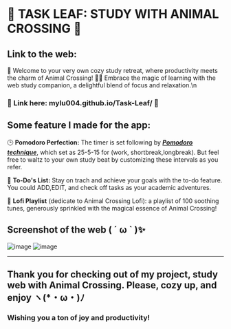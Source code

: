 # 🌱 TASK LEAF: STUDY WITH ANIMAL CROSSING 🌱

## Link to the web: 

🌼 Welcome to your very own cozy study retreat, where productivity meets the charm of Animal Crossing! 🍃✨ Embrace the magic of learning with the web study companion, a delightful blend of focus and relaxation.\n 

### 🌸 Link here: mylu004.github.io/Task-Leaf/ 🌸

## **Some feature I made for the app:**
🕒 **Pomodoro Perfection:** The timer is set following by ***[Pomodoro technique](https://en.wikipedia.org/wiki/Pomodoro_Technique)***, which set as 25-5-15 for (work, shortbreak,longbreak). But feel free to waltz to your own study beat by customizing these intervals as you refer. 

📝 **To-Do's List:** Stay on trach and achieve your goals with the to-do feature. You could ADD,EDIT, and check off tasks as your academic adventures.

🌈 **Lofi Playlist** (dedicate to Animal Crossing Lofi): a playlist of 100 soothing tunes, generously sprinkled with the magical essence of Animal Crossing! 

## Screenshot of the web ( ´ ω ` )✨
![image](https://github.com/MyLu004/Task-Leaf/assets/114357581/2fa3147f-ab33-47b8-b021-4adabb04ae66)
![image](https://github.com/MyLu004/Task-Leaf/assets/114357581/746292b9-1f28-48d9-b565-839b55b8026d)


--------

## Thank you for checking out of my project, study web with Animal Crossing. Please, cozy up, and enjoy ヽ(*・ω・)ﾉ	
### Wishing you a ton of joy and productivity!

